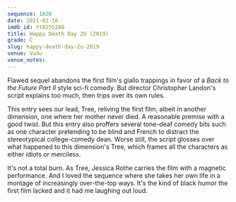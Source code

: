 ```yaml
---
sequence: 1020
date: 2021-02-16
imdb_id: tt8155288
title: Happy Death Day 2U (2019)
grade: C
slug: happy-death-day-2u-2019
venue: Vudu
venue_notes:
---
```


Flawed sequel abandons <span data-imdb-id="tt5308322">the first film</span>'s giallo trappings in favor of a <span data-imdb-id="tt0096874">_Back to the Future Part II_</span> style sci-fi comedy. But director Christopher Landon's script explains too much, then trips over its own rules.

<!-- end -->

This entry sees our lead, Tree, reliving the first film, albeit in another dimension, one where her mother never died. A reasonable premise with a good twist. But this entry also proffers several tone-deaf comedy bits such as one character pretending to be blind and French to distract the stereotypical college-comedy dean. Worse still, the script glosses over what happened to this dimension's Tree, which frames all the characters as either idiots or merciless.

It's not a total burn. As Tree, Jessica Rothe carries the film with a magnetic performance. And I loved the sequence where she takes her own life in a montage of increasingly over-the-top ways. It's the kind of black humor the first film lacked and it had me laughing out loud.